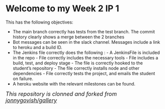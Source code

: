 # Welcome to my Week 2 IP 1
<p>This has the following objectives:</p>
<p>
    <ul>
    <li>The main branch correctly has tests from the test branch. The commit history clearly shows a merge between the 2 branches</li>
    <li>Bot messages can be seen in the slack channel. Messages include a link to heroku and a build ID.</li>
    <li>The Jenkins file correctly does the following : - A JenkinsFile is included in the repo - File correctly includes the necessary tools - File includes a build, test, and deploy stage - The file is correctly hooked to the student’s repository - The file correctly installs node and other dependencies - File correctly tests the project, and emails the student on failure.</li>
    <li>A heroku website with the relevant milestones can be found.</li>
    </ul>
</p>
<font size="4"><i>This repository is clonned and forked from <a href="https://github.com/jonnygovish/gallery">jonnygovish/gallery</a></i></font>
